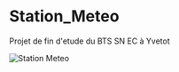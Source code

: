 
# Station_Meteo
Projet de fin d'etude du BTS SN EC à Yvetot

![Station Meteo](https://zupimages.net/up/18/16/6kv3.png)
